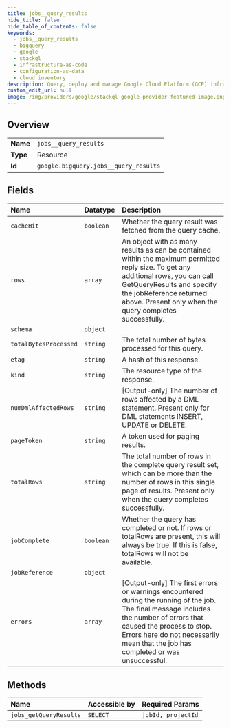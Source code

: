 ```yaml
---
title: jobs__query_results
hide_title: false
hide_table_of_contents: false
keywords:
  - jobs__query_results
  - bigquery
  - google    
  - stackql
  - infrastructure-as-code
  - configuration-as-data
  - cloud inventory
description: Query, deploy and manage Google Cloud Platform (GCP) infrastructure and resources using SQL
custom_edit_url: null
image: /img/providers/google/stackql-google-provider-featured-image.png
---
```

  
    

## Overview
<table><tbody>
<tr><td><b>Name</b></td><td><code>jobs__query_results</code></td></tr>
<tr><td><b>Type</b></td><td>Resource</td></tr>
<tr><td><b>Id</b></td><td><code>google.bigquery.jobs__query_results</code></td></tr>
</tbody></table>

## Fields
| Name | Datatype | Description |
|:-----|:---------|:------------|
| `cacheHit` | `boolean` | Whether the query result was fetched from the query cache. |
| `rows` | `array` | An object with as many results as can be contained within the maximum permitted reply size. To get any additional rows, you can call GetQueryResults and specify the jobReference returned above. Present only when the query completes successfully. |
| `schema` | `object` |  |
| `totalBytesProcessed` | `string` | The total number of bytes processed for this query. |
| `etag` | `string` | A hash of this response. |
| `kind` | `string` | The resource type of the response. |
| `numDmlAffectedRows` | `string` | [Output-only] The number of rows affected by a DML statement. Present only for DML statements INSERT, UPDATE or DELETE. |
| `pageToken` | `string` | A token used for paging results. |
| `totalRows` | `string` | The total number of rows in the complete query result set, which can be more than the number of rows in this single page of results. Present only when the query completes successfully. |
| `jobComplete` | `boolean` | Whether the query has completed or not. If rows or totalRows are present, this will always be true. If this is false, totalRows will not be available. |
| `jobReference` | `object` |  |
| `errors` | `array` | [Output-only] The first errors or warnings encountered during the running of the job. The final message includes the number of errors that caused the process to stop. Errors here do not necessarily mean that the job has completed or was unsuccessful. |
## Methods
| Name | Accessible by | Required Params |
|:-----|:--------------|:----------------|
| `jobs_getQueryResults` | `SELECT` | `jobId, projectId` |
